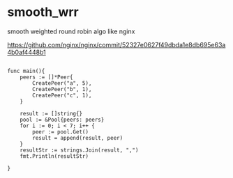 # smooth_wrr

smooth weighted round robin algo like nginx

https://github.com/nginx/nginx/commit/52327e0627f49dbda1e8db695e63a4b0af4448b1

```

func main(){
	peers := []*Peer{
		CreatePeer("a", 5),
		CreatePeer("b", 1),
		CreatePeer("c", 1),
	}

	result := []string{}
	pool := &Pool{peers: peers}
	for i := 0; i < 7; i++ {
		peer := pool.Get()
		result = append(result, peer)
	}
	resultStr := strings.Join(result, ",")
	fmt.Println(resultStr)

}
```
